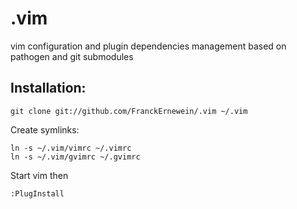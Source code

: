 # .vim

vim configuration and plugin dependencies management based on pathogen and git submodules

## Installation:

```
git clone git://github.com/FranckErnewein/.vim ~/.vim
```

Create symlinks:

```
ln -s ~/.vim/vimrc ~/.vimrc
ln -s ~/.vim/gvimrc ~/.gvimrc
```

Start vim then 
```
:PlugInstall
```

